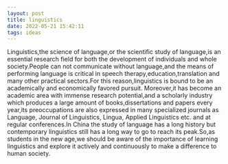 ```yaml
---
layout: post
title: linguistics
date: 2022-05-21 15:42:11
tags: ideas
---
```


Linguistics,the science of language,or the scientific study of language,is an essential research field for both the development of individuals and whole society.People can not communicate without language,and the means of performing language is critical in speech therapy,education,translation and many other practical sectors.For this reason,linguistics is bound to be an academically and economically favored pursuit.
Moreover,it has become an academic area with immense research potential,and a scholarly industry which produces a large amount of books,dissertations and papers every year,its preoccupations are also expressed in many specialized journals as Language, Journal of Linguistics, Lingua, Applied Linguistics etc. and at regular conferences.In China the study of language has a long history but contemporary linguistics still has a long way to go to reach its peak.So,as students in the new age,we should be aware of the importance of learning linguistics and explore it actively and continuously to make a difference to human society.
